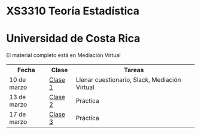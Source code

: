 # XS3310 Teoría Estadística
# Universidad de Costa Rica

El material completo está en Mediación Virtual


<table style="width:100%">
  <tr>
    <th> Fecha </th>
    <th> Clase </th>
    <th> Tareas </th>
  </tr>
  <tr>
    <td> 10 de marzo </td>
    <td>  <a href="XS3310-I20_1">Clase 1</a> </td> 
    <td> Llenar cuestionario, Slack, Mediación Virtual </td>
  </tr>
  <tr>
    <td> 13 de marzo </td>
    <td>  <a href="https://malfaro2.github.io/XS3310-I20/XS3310-I20_2">Clase 2</a> </td> 
    <td> Práctica </td>
  </tr>
    <tr>
    <td> 17 de marzo </td>
    <td>  <a href="https://malfaro2.github.io/XS3310-I20/XS3310-I20_3">Clase 3</a> </td> 
    <td> Práctica </td>
  </tr>
</table>

